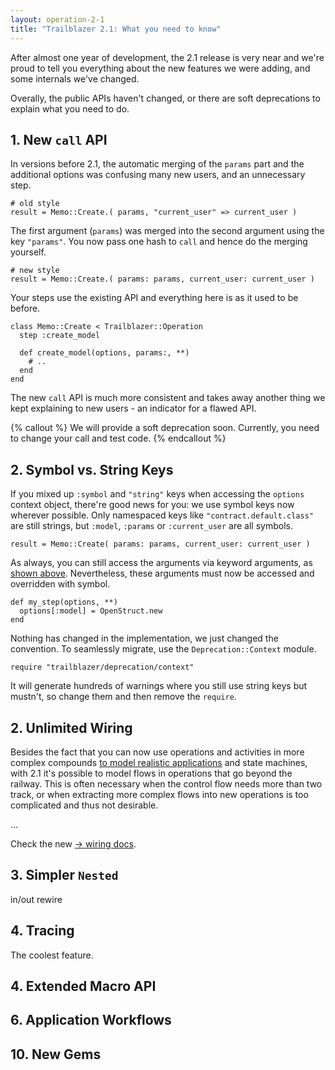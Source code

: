 ```yaml
---
layout: operation-2-1
title: "Trailblazer 2.1: What you need to know"
---
```


After almost one year of development, the 2.1 release is very near and we're proud to tell you everything about the new features we were adding, and some internals we've changed.

Overally, the public APIs haven't changed, or there are soft deprecations to explain what you need to do.

## 1. New `call` API

In versions before 2.1, the automatic merging of the `params` part and the additional options was confusing many new users, and an unnecessary step.

    # old style
    result = Memo::Create.( params, "current_user" => current_user )

The first argument (`params`) was merged into the second argument using the key `"params"`. You now pass one hash to `call` and hence do the merging yourself.

    # new style
    result = Memo::Create.( params: params, current_user: current_user )

Your steps use the existing API and everything here is as it used to be before.

    class Memo::Create < Trailblazer::Operation
      step :create_model

      def create_model(options, params:, **)
        # ..
      end
    end

The new `call` API is much more consistent and takes away another thing we kept explaining to new users - an indicator for a flawed API.

{% callout %}
We will provide a soft deprecation soon. Currently, you need to change your call and test code.
{% endcallout %}

## 2. Symbol vs. String Keys

If you mixed up `:symbol` and `"string"` keys when accessing the `options` context object, there're good news for you: we use symbol keys now wherever possible. Only namespaced keys like `"contract.default.class"` are still strings, but `:model`, `:params` or `:current_user` are all symbols.

    result = Memo::Create( params: params, current_user: current_user )

As always, you can still access the arguments via keyword arguments, as [shown above](#new-call-api). Nevertheless, these arguments must now be accessed and overridden with symbol.

    def my_step(options, **)
      options[:model] = OpenStruct.new
    end

Nothing has changed in the implementation, we just changed the convention. To seamlessly migrate, use the `Deprecation::Context` module.

    require "trailblazer/deprecation/context"

It will generate hundreds of warnings where you still use string keys but mustn't, so change them and then remove the `require`.


## 2. Unlimited Wiring

Besides the fact that you can now use operations and activities in more complex compounds [to model realistic applications](#application-workflows) and state machines, with 2.1 it's possible to model flows in operations that go beyond the railway. This is often necessary when the control flow needs more than two track, or when extracting more complex flows into new operations is too complicated and thus not desirable.

...

Check the new [→ wiring docs](/2.1/trailblazer/wiring.html).

## 3. Simpler `Nested`

in/out
rewire

## 4. Tracing

The coolest feature.

## 4. Extended Macro API

## 6. Application Workflows

## 10. New Gems
